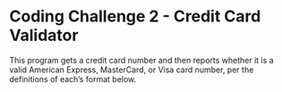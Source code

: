 # Coding Challenge 2 - Credit Card Validator


This program gets a credit card number and then reports whether it is a valid American Express, MasterCard, or Visa card
number, per the definitions of each’s format below.
